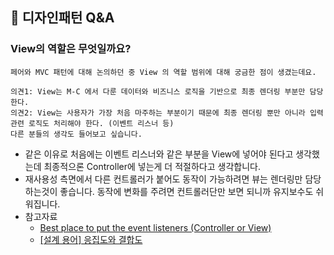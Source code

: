 ## 📝 디자인패턴 Q&A
### View의 역할은 무엇일까요?
```
페어와 MVC 패턴에 대해 논의하던 중 View 의 역할 범위에 대해 궁금한 점이 생겼는데요.

의견1: View는 M-C 에서 다룬 데이터와 비즈니스 로직을 기반으로 최종 렌더링 부분만 담당한다.
의견2: View는 사용자가 가장 처음 마주하는 부분이기 때문에 최종 렌더링 뿐만 아니라 입력 관련 로직도 처리해야 한다. (이벤트 리스너 등)
다른 분들의 생각도 들어보고 싶습니다.
```
- 같은 이유로 처음에는 이벤트 리스너와 같은 부분을 View에 넣어야 된다고 생각했는데 최종적으론 Controller에 넣는게 더 적절하다고 생각합니다.
- 재사용성 측면에서 다른 컨트롤러가 붙어도 동작이 가능하려면 뷰는 렌더링만 담당하는것이 좋습니다. 동작에 변화를 주려면 컨트롤러단만 보면 되니까 유지보수도 쉬워집니다.
- 참고자료
  - [Best place to put the event listeners (Controller or View)](https://forum.sencha.com/forum/showthread.php?283525-Best-place-to-put-the-event-listeners-(Controller-or-View))
  - [[설계 용어] 응집도와 결합도](https://medium.com/@jang.wangsu/%EC%84%A4%EA%B3%84-%EC%9A%A9%EC%96%B4-%EC%9D%91%EC[…]7%91%EB%8F%84%EC%99%80-%EA%B2%B0%ED%95%A9%EB%8F%84-b5e2b7b210ff)
